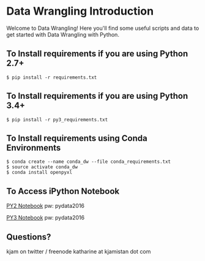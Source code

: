 Data Wrangling Introduction
=======================

Welcome to Data Wrangling! Here you'll find some useful scripts and data to get started with Data Wrangling with Python. 

To Install requirements if you are using Python 2.7+
-----------------------
    $ pip install -r requirements.txt

To Install requirements if you are using Python 3.4+
-----------------------
    $ pip install -r py3_requirements.txt

To Install requirements using Conda Environments
--------------------------------------------------
    $ conda create --name conda_dw --file conda_requirements.txt
    $ source activate conda_dw
    $ conda install openpyxl

To Access iPython Notebook
----------------------

[PY2 Notebook](https://pydata.chickenkiller.com:8888/login?)
pw: pydata2016

[PY3 Notebook](https://pydata.chickenkiller.com:8889/login?)
pw: pydata2016


Questions?
----------

kjam on twitter / freenode
katharine at kjamistan dot com

